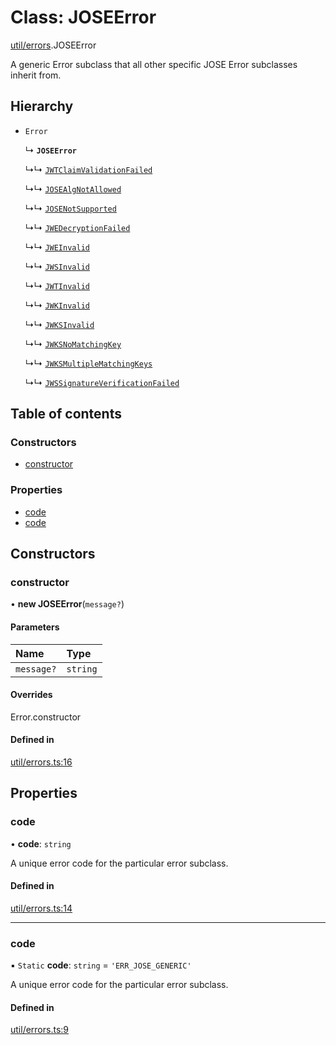 # Class: JOSEError

[util/errors](../modules/util_errors.md).JOSEError

A generic Error subclass that all other specific
JOSE Error subclasses inherit from.

## Hierarchy

- `Error`

  ↳ **`JOSEError`**

  ↳↳ [`JWTClaimValidationFailed`](util_errors.JWTClaimValidationFailed.md)

  ↳↳ [`JOSEAlgNotAllowed`](util_errors.JOSEAlgNotAllowed.md)

  ↳↳ [`JOSENotSupported`](util_errors.JOSENotSupported.md)

  ↳↳ [`JWEDecryptionFailed`](util_errors.JWEDecryptionFailed.md)

  ↳↳ [`JWEInvalid`](util_errors.JWEInvalid.md)

  ↳↳ [`JWSInvalid`](util_errors.JWSInvalid.md)

  ↳↳ [`JWTInvalid`](util_errors.JWTInvalid.md)

  ↳↳ [`JWKInvalid`](util_errors.JWKInvalid.md)

  ↳↳ [`JWKSInvalid`](util_errors.JWKSInvalid.md)

  ↳↳ [`JWKSNoMatchingKey`](util_errors.JWKSNoMatchingKey.md)

  ↳↳ [`JWKSMultipleMatchingKeys`](util_errors.JWKSMultipleMatchingKeys.md)

  ↳↳ [`JWSSignatureVerificationFailed`](util_errors.JWSSignatureVerificationFailed.md)

## Table of contents

### Constructors

- [constructor](util_errors.JOSEError.md#constructor)

### Properties

- [code](util_errors.JOSEError.md#code)
- [code](util_errors.JOSEError.md#code)

## Constructors

### constructor

• **new JOSEError**(`message?`)

#### Parameters

| Name | Type |
| :------ | :------ |
| `message?` | `string` |

#### Overrides

Error.constructor

#### Defined in

[util/errors.ts:16](https://github.com/panva/jose/blob/v3.16.1/src/util/errors.ts#L16)

## Properties

### code

• **code**: `string`

A unique error code for the particular error subclass.

#### Defined in

[util/errors.ts:14](https://github.com/panva/jose/blob/v3.16.1/src/util/errors.ts#L14)

___

### code

▪ `Static` **code**: `string` = `'ERR_JOSE_GENERIC'`

A unique error code for the particular error subclass.

#### Defined in

[util/errors.ts:9](https://github.com/panva/jose/blob/v3.16.1/src/util/errors.ts#L9)

